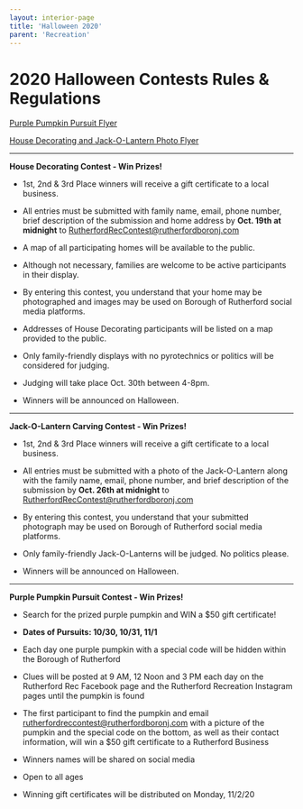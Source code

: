```yaml
---
layout: interior-page
title: 'Halloween 2020'
parent: 'Recreation'
---
```


# 2020 Halloween Contests Rules & Regulations

[Purple Pumpkin Pursuit Flyer](https://storage.googleapis.com/static.rutherford-nj.com/recreation/fall-2020/2020_Halloween_pumpkin.pdf)

[House Decorating and Jack-O-Lantern Photo Flyer](https://storage.googleapis.com/static.rutherford-nj.com/recreation/fall-2020/2020_Halloween.pdf)


---


**House Decorating Contest - Win Prizes!** 


- 1st, 2nd & 3rd Place winners will receive a gift certificate to a local business.

- All entries must be submitted with family name, email, phone number, brief description of the submission and home address by **Oct. 19th at midnight** to RutherfordRecContest@rutherfordboronj.com

- A map of all participating homes will be available to the public.  

- Although not necessary, families are welcome to be active participants in their display.

- By entering this contest, you understand that your home may be photographed and images may be used on Borough of Rutherford social media platforms.  

- Addresses of House Decorating participants will be listed on a map provided to the public.

- Only family-friendly displays with no pyrotechnics or politics will be considered for judging.

- Judging will take place Oct. 30th between 4-8pm.

- Winners will be announced on Halloween.  

---

**Jack-O-Lantern Carving Contest - Win Prizes!** 

- 1st, 2nd & 3rd Place winners will receive a gift certificate to a local business.

- All entries must be submitted with a photo of the Jack-O-Lantern along with the family name, email, phone number, and brief description of the submission by **Oct. 26th at midnight** to RutherfordRecContest@rutherfordboronj.com  

- By entering this contest, you understand that your submitted photograph may be used on Borough of Rutherford social media platforms.  

- Only family-friendly Jack-O-Lanterns will be judged. No politics please.
  
- Winners will be announced on Halloween.   

---

**Purple Pumpkin Pursuit Contest - Win Prizes!** 

- Search for the prized purple pumpkin and WIN a $50 gift certificate!

- **Dates of Pursuits: 10/30, 10/31, 11/1**

- Each day one purple pumpkin with a special code will be hidden within the Borough of Rutherford

- Clues will be posted at 9 AM, 12 Noon and 3 PM each day on the Rutherford Rec Facebook page and the Rutherford Recreation Instagram pages until the pumpkin is found

- The first participant to find the pumpkin and email rutherfordreccontest@rutherfordboronj.com with a picture of the pumpkin and the special code on the bottom, as well as their contact information, will win a $50 gift certificate to a Rutherford Business

- Winners names will be shared on social media

- Open to all ages

- Winning gift certificates will be distributed on Monday, 11/2/20

